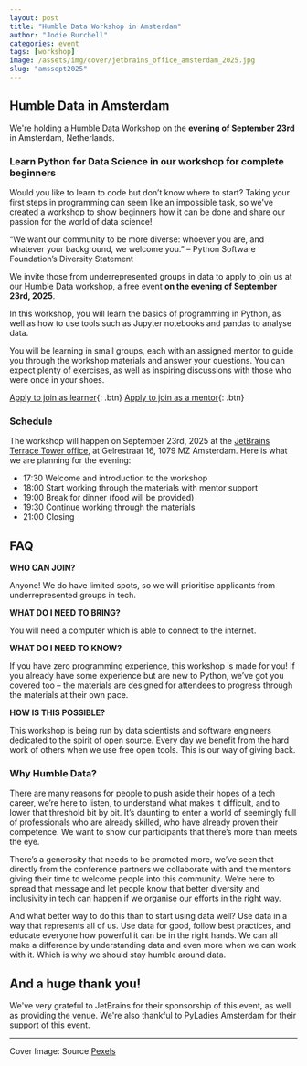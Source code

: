 ```yaml
---
layout: post
title: "Humble Data Workshop in Amsterdam"
author: "Jodie Burchell"
categories: event
tags: [workshop]
image: /assets/img/cover/jetbrains_office_amsterdam_2025.jpg
slug: "amssept2025"
---
```


## Humble Data in Amsterdam

We're holding a Humble Data Workshop on the **evening of September 23rd** in Amsterdam, Netherlands.

### Learn Python for Data Science in our workshop for complete beginners
Would you like to learn to code but don’t know where to start? Taking your first steps in programming can seem like an impossible task, so we've created a workshop to show beginners how it can be done and share our passion for the world of data science!

“We want our community to be more diverse: whoever you are, and whatever your background, we welcome you.” – Python Software Foundation’s Diversity Statement

We invite those from underrepresented groups in data to apply to join us at our Humble Data workshop, a free event **on the evening of September 23rd, 2025**.

In this workshop, you will learn the basics of programming in Python, as well as how to use tools such as Jupyter notebooks and pandas to analyse data.

You will be learning in small groups, each with an assigned mentor to guide you through the workshop materials and answer your questions. You can expect plenty of exercises, as well as inspiring discussions with those who were once in your shoes.

[Apply to join as learner](https://docs.google.com/forms/d/e/1FAIpQLSdkSEgcKDx2gNlvvXQxxbKR0dAKXRV7F8RmvxytFRFJ7dYChA/viewform?usp=dialog){: .btn} [Apply to join as a mentor](https://docs.google.com/forms/d/e/1FAIpQLSdkSEgcKDx2gNlvvXQxxbKR0dAKXRV7F8RmvxytFRFJ7dYChA/viewform?usp=dialog){: .btn}

### Schedule
The workshop will happen on September 23rd, 2025 at the [JetBrains Terrace Tower office](https://www.jetbrains.com/company/contacts/amsterdam/), at Gelrestraat 16, 1079 MZ Amsterdam. Here is what we are planning for the evening:
* 17:30 Welcome and introduction to the workshop
* 18:00 Start working through the materials with mentor support
* 19:00 Break for dinner (food will be provided)
* 19:30 Continue working through the materials
* 21:00 Closing

## FAQ

**WHO CAN JOIN?**

Anyone! We do have limited spots, so we will prioritise applicants from underrepresented groups in tech.

**WHAT DO I NEED TO BRING?**

You will need a computer which is able to connect to the internet.

**WHAT DO I NEED TO KNOW?**

If you have zero programming experience, this workshop is made for you! If you already have some experience but are new to Python, we’ve got you covered too – the materials are designed for attendees to progress through the materials at their own pace.

**HOW IS THIS POSSIBLE?**

This workshop is being run by data scientists and software engineers dedicated to the spirit of open source. Every day we benefit from the hard work of others when we use free open tools. This is our way of giving back.

### Why Humble Data?

There are many reasons for people to push aside their hopes of a tech career, we’re here to listen, to understand what makes it difficult, and to lower that threshold bit by bit. It’s daunting to enter a world of seemingly full of professionals who are already skilled, who have already proven their competence. We want to show our participants that there’s more than meets the eye.

There’s a generosity that needs to be promoted more, we’ve seen that directly from the conference partners we collaborate with and the mentors giving their time to welcome people into this community. We’re here to spread that message and let people know that better diversity and inclusivity in tech can happen if we organise our efforts in the right way.

And what better way to do this than to start using data well? Use data in a way that represents all of us. Use data for good, follow best practices, and educate everyone how powerful it can be in the right hands. We can all make a difference by understanding data and even more when we can work with it. Which is why we should stay humble around data.

## And a huge thank you!

We've very grateful to JetBrains for their sponsorship of this event, as well as providing the venue. We're also thankful to PyLadies Amsterdam for their support of this event.

---

Cover Image: Source <a href="https://www.pexels.com/photo/photo-of-boats-parked-on-river-2031706/">Pexels</a>
